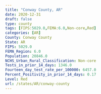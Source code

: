 ```yaml
---
title: "Conway County, AR"
date: 2020-12-31
draft: false
type: county
tags: [FIPS:5029.0,FEMA:6.0,Non-core,Red]
categories: [AR]
County: Conway County
State: AR
FIPS: 5029.0
FEMA_Region: 6.0
Population: 20846.0
NCHS_Urban_Rural_Classification: Non-core
Tests_in_prior_14_days: 1346.0
Fourteen_day_test_rate_per_100000: 6457.0
Percent_Positivity_in_prior_14_days: 0.17
Level: Red
url: /states/AR/conway-county
---
```



